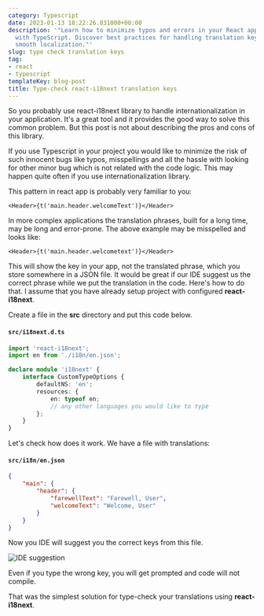 ```yaml
---
category: Typescript
date: 2023-01-13 18:22:26.831000+00:00
description: '"Learn how to minimize typos and errors in your React app''s internationalization
  with TypeScript. Discover best practices for handling translation keys and ensuring
  smooth localization."'
slug: type check translation keys
tag:
- react
- typescript
templateKey: blog-post
title: Type-check react-i18next translation keys
---
```


So you probably use react-i18next library to handle internationalization in your application. It's a great tool and it provides the good way to solve this common problem. But this post is not about describing the pros and cons of this library.

If you use Typescript in your project you would like to minimize the risk of such innocent bugs like typos, misspellings and all the hassle with looking for other minor bug which is not related with the code logic. This may happen quite often if you use internationalization library.

This pattern in react app is probably very familiar to you:

```
<Header>{t('main.header.welcomeText')}</Header>
```

In more complex applications the translation phrases, built for a long time, may be long and error-prone. The above example may be misspelled and looks like:

```
<Header>{t('main.header.welcometext')}</Header>
```

This will show the key in your app, not the translated phrase, which you store somewhere in a JSON file. It would be great if our IDE suggest us the correct phrase while we put the translation in the code. Here's how to do that. I assume that you have already setup project with configured __react-i18next__.

Create a file in the __src__ directory and put this code below.
#### `src/i18next.d.ts`
```typescript
import 'react-i18next';
import en from './i18n/en.json';

declare module 'i18next' {
    interface CustomTypeOptions {
        defaultNS: 'en';
        resources: {
            en: typeof en;
            // any other languages you would like to type
        };
    }
}
```

Let's check how does it work. We have a file with translations:
#### `src/i18n/en.json`
```json
{
    "main": {
        "header": {
            "farewellText": "Farewell, User",
            "welcomeText": "Welcome, User"
        }
    }
}
```

Now you IDE will suggest you the correct keys from this file.

![IDE suggestion](/assets/translations-ide.png)

Even if you type the wrong key, you will get prompted and code will not compile.

That was the simplest solution for type-check your translations using __react-i18next__.